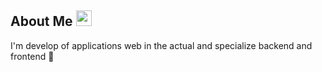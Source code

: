 ## About Me  <img width='25em' src='https://user-images.githubusercontent.com/62184928/179299314-6e19e6e1-a9de-424c-ae30-5a01f556b064.png' />

I'm develop of applications web in the actual and specialize backend and frontend :black_heart:



<!---
CriistiianDM/CriistiianDM is a ✨ special ✨ repository because its `README.md` (this file) appears on your GitHub profile.
You can click the Preview link to take a look at your changes. 
--->
